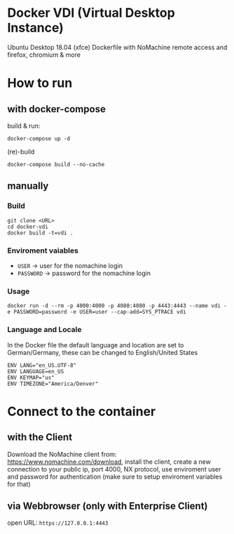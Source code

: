 # Docker VDI (Virtual Desktop Instance)
Ubuntu Desktop 18.04 (xfce) Dockerfile with NoMachine remote access and firefox, chromium & more

# How to run
## with docker-compose
build & run:
```
docker-compose up -d
```

(re)-build
```
docker-compose build --no-cache
```

## manually
### Build

```
git clone <URL>
cd docker-vdi
docker build -t=vdi .
```


### Enviroment vaiables
* `USER` -> user for the nomachine login
* `PASSWORD` -> password for the nomachine login

### Usage

```
docker run -d --rm -p 4000:4000 -p 4080:4080 -p 4443:4443 --name vdi -e PASSWORD=password -e USER=user --cap-add=SYS_PTRACE vdi
```

### Language and Locale
In the Docker file the default language and location are set to German/Germany, these can be changed to English/United States

```
ENV LANG="en_US.UTF-8"
ENV LANGUAGE=en_US
ENV KEYMAP="us"
ENV TIMEZONE="America/Denver"
```


# Connect to the container
## with the Client
Download the NoMachine client from: https://www.nomachine.com/download, install the client, create a new connection to your public ip, port 4000, NX protocol, use enviroment user and password for authentication (make sure to setup enviroment variables for that)

## via Webbrowser (only with Enterprise Client)
open URL: `https://127.0.0.1:4443`
